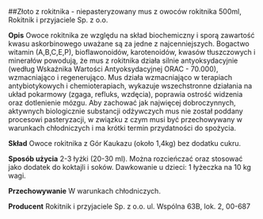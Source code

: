 ##Złoto z rokitnika - niepasteryzowany mus z owoców rokitnika 500ml, Rokitnik i przyjaciele Sp. z o.o.

**Opis** Owoce rokitnika ze względu na skład biochemiczny i sporą zawartość kwasu askorbinowego uważane są za jedne z najcenniejszych. Bogactwo witamin (A,B,C,E,P), bioflawonoidów, karotenoidów, kwasów tłuszczowych i minerałów powodują, że mus z rokitnika działa silnie antyoksydacyjnie (według Wskaźnika Wartości Antyoksydacyjnej ORAC - 70.000), wzmacniająco i regenerująco. Mus działa wzmacniająco w terapiach antybiotykowych i chemioterapiach, wykazuje wszechstronne działania na układ pokarmowy (zgaga, refluks, wzdęcia), poprawia ostrość widzenia oraz dotlenienie mózgu. Aby zachować jak najwięcej dobroczynnych, aktywnych biologicznie substancji odżywczych mus nie został poddany procesowi pasteryzacji, w związku z czym musi być przechowywany w warunkach chłodniczych i ma krótki termin przydatności do spożycia. 

**Skład** Owoce rokitnika z Gór Kaukazu (około 1,4kg) bez dodatku cukru.

**Sposób użycia** 2-3 łyżki (20-30 ml). Można rozcieńczać oraz stosować jako dodatek do koktajli i soków. Dawkowanie u dzieci: 1 łyżeczka na 10 kg wagi.

**Przechowywanie** W warunkach chłodniczych.

**Producent** Rokitnik i przyjaciele Sp. z o.o.
ul. Wspólna 63B, lok. 2, 00-687
